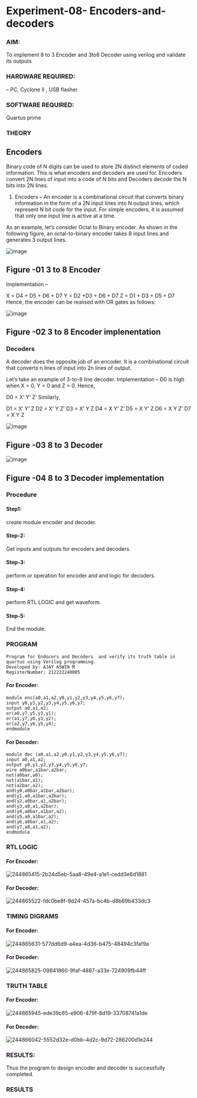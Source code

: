 # Experiment-08- Encoders-and-decoders 

### AIM: 
To implement 8 to 3 Encoder and  3to8 Decoder using verilog and validate its outputs
### HARDWARE REQUIRED: 
– PC, Cyclone II , USB flasher
### SOFTWARE REQUIRED:   
Quartus prime
### THEORY 

## Encoders
Binary code of N digits can be used to store 2N distinct elements of coded information. This is what encoders and decoders are used for. Encoders convert 2N lines of input into a code of N bits and Decoders decode the N bits into 2N lines.

1. Encoders –
An encoder is a combinational circuit that converts binary information in the form of a 2N input lines into N output lines, which represent N bit code for the input. For simple encoders, it is assumed that only one input line is active at a time.

As an example, let’s consider Octal to Binary encoder. As shown in the following figure, an octal-to-binary encoder takes 8 input lines and generates 3 output lines.

![image](https://user-images.githubusercontent.com/36288975/171543588-bc0746df-a173-4b35-989e-5fb7d385fe8a.png)
## Figure -01 3 to 8 Encoder 


Implementation –

X = D4 + D5 + D6 + D7
Y = D2 +D3 + D6 + D7
Z = D1 + D3 + D5 + D7 
Hence, the encoder can be realised with OR gates as follows:


![image](https://user-images.githubusercontent.com/36288975/171543740-68403b82-aa93-4c98-9343-f32b14885a2e.png)
## Figure -02 3 to 8 Encoder implenentation 

 ### Decoders 
A decoder does the opposite job of an encoder. It is a combinational circuit that converts n lines of input into 2n lines of output.

Let’s take an example of 3-to-8 line decoder.
Implementation –
D0 is high when X = 0, Y = 0 and Z = 0. Hence,

D0 = X’ Y’ Z’ 
Similarly,

D1 = X’ Y’ Z
D2 = X’ Y Z’
D3 = X’ Y Z
D4 = X Y’ Z’
D5 = X Y’ Z
D6 = X Y Z’
D7 = X Y Z 


![image](https://user-images.githubusercontent.com/36288975/171543978-ee2d0671-2846-40a1-8705-507fd6287a49.png)
## Figure -03 8 to 3 Decoder 



![image](https://user-images.githubusercontent.com/36288975/171543866-5a6eace6-8683-49d7-9c4f-a7cb30ec3035.png)
## Figure -04 8 to 3 Decoder implementation 

### Procedure
#### Step1:

create module encoder and decoder.

#### Step-2:

Get inputs and outputs for encoders and decoders.

#### Step-3:

perform or operation for encoder and and logic for decoders.

#### Step-4:

perform RTL LOGIC and get waveform.

#### Step-5:

End the module.



### PROGRAM 
```
Program for Endocers and Decoders  and verify its truth table in quartus using Verilog programming.
Developed by: AJAY ASWIN M
RegisterNumber: 212222240005 
```

#### For Encoder:
```
module enc(a0,a1,a2,y0,y1,y2,y3,y4,y5,y6,y7);
input y0,y1,y2,y3,y4,y5,y6,y7;
output a0,a1,a2;
or(a0,y7,y5,y3,y1);
or(a1,y7,y6,y3,y2);
or(a2,y7,y6,y5,y4);
endmodule
```
#### For Decoder:
```
module dec (a0,a1,a2,y0,y1,y2,y3,y4,y5,y6,y7);
input a0,a1,a2;
output y0,y1,y2,y3,y4,y5,y6,y7;
wire a0bar,a1bar,a2bar;
not(a0bar,a0);
not(a1bar,a1);
not(a2bar,a2);
and(y0,a0bar,a1bar,a2bar);
and(y1,a0,a1bar,a2bar);
and(y2,a0bar,a1,a2bar);
and(y3,a0,a1,a2bar);
and(y4,a0bar,a1bar,a2);
and(y5,a0,a1bar,a2);
and(y6,a0bar,a1,a2);
and(y7,a0,a1,a2);
endmodule
```



### RTL LOGIC  
#### For Encoder:

![244865415-2b24d5eb-5aa8-49e4-a1e1-cedd3e6d1881](https://github.com/AJAYASWIN-M/Experiment-08-Encoders-and-decoders-/assets/118679692/fc2576a4-a271-4784-8c8a-4f947574c46f)


#### For Decoder:

![244865522-fdc0be8f-9d24-457a-bc4b-d8b89b433dc3](https://github.com/AJAYASWIN-M/Experiment-08-Encoders-and-decoders-/assets/118679692/a0e087c7-e871-4da7-8193-b5495e8cf57b)


### TIMING DIGRAMS  
#### For Encoder:
![244865631-577dd6d9-a4ea-4d36-b475-48494c3faf9a](https://github.com/AJAYASWIN-M/Experiment-08-Encoders-and-decoders-/assets/118679692/2cce7b10-7e44-49fe-bd60-6df3cef78c07)


#### For Decoder:
![244865825-09841860-9faf-4887-a33e-724909fb44ff](https://github.com/AJAYASWIN-M/Experiment-08-Encoders-and-decoders-/assets/118679692/e728b17b-4b2d-4e4e-a20f-0b553d2f8199)

### TRUTH TABLE 
#### For Encoder:
![244865945-ede39c65-e906-479f-8d19-33708741a1de](https://github.com/AJAYASWIN-M/Experiment-08-Encoders-and-decoders-/assets/118679692/ac2ed132-aa22-43ef-a142-57e788a50975)
#### For Decoder:
![244866042-5552d32e-d0bb-4d2c-9d72-286200d1e244](https://github.com/AJAYASWIN-M/Experiment-08-Encoders-and-decoders-/assets/118679692/b8fc66d5-ab55-43ca-a793-44db5aa093ce)


### RESULTS:
Thus the program to design encoder and decoder is successfully completed.


### RESULTS 
